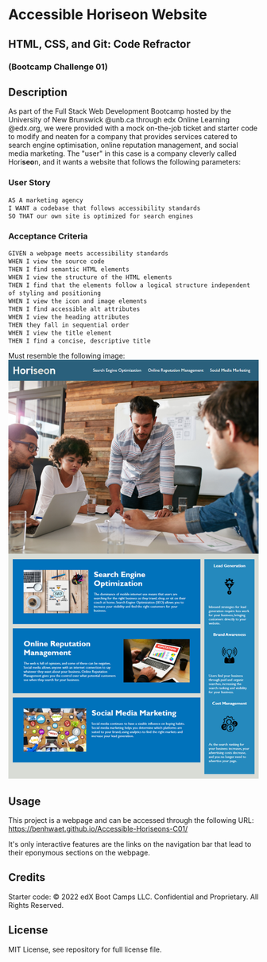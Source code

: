 # Accessible Horiseon Website
## HTML, CSS, and Git: Code Refractor 
### (Bootcamp Challenge 01)


## Description
As part of the Full Stack Web Development Bootcamp hosted by the University of New Brunswick @unb.ca through edx Online Learning @edx.org, we were provided with a mock on-the-job ticket and starter code to modify and neaten for a company that provides services catered to search engine optimisation, online reputation management, and social media marketing. The "user" in this case is a company cleverly called Hori<strong>seo</strong>n, and it wants a website that follows the following parameters:

### User Story
```
AS A marketing agency
I WANT a codebase that follows accessibility standards
SO THAT our own site is optimized for search engines
```

### Acceptance Criteria

```
GIVEN a webpage meets accessibility standards
WHEN I view the source code
THEN I find semantic HTML elements
WHEN I view the structure of the HTML elements
THEN I find that the elements follow a logical structure independent of styling and positioning
WHEN I view the icon and image elements
THEN I find accessible alt attributes
WHEN I view the heading attributes
THEN they fall in sequential order
WHEN I view the title element
THEN I find a concise, descriptive title
```
Must resemble the following image:
<img src="assets/images/01-html-css-git-homework-demo.png" alt="Mock-up for webpage appearance goal" />
## Usage
This project is a webpage and can be accessed through the following URL:
https://benhwaet.github.io/Accessible-Horiseons-C01/

It's only interactive features are the links on the navigation bar that lead to their eponymous sections on the webpage.

## Credits
Starter code: © 2022 edX Boot Camps LLC. Confidential and Proprietary. All Rights Reserved.

## License
MIT License, see repository for full license file.